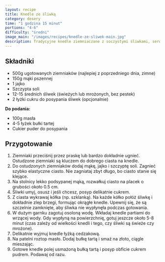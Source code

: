 ```yaml
---
layout: recipe
title: Knedle ze śliwką
category: desery
time: "1 godzina 15 minut"
portions: "4-6"
difficulty: "średni"
image_main: "/images/recipes/knedle-ze-sliwek-main.jpg"
description: Tradycyjne knedle ziemniaczane z soczystymi śliwkami, serwowane z bułką tartą i masłem. Słodka klasyka.
---
```


## Składniki

* 500g ugotowanych ziemniaków (najlepiej z poprzedniego dnia, zimne)
* 150g mąki pszennej
* 1 jajko
* Szczypta soli
* 12-15 średnich śliwek (świeżych lub mrożonych, bez pestek)
* 2 łyżki cukru do posypania śliwek (opcjonalnie)

**Do podania:**
* 100g masła
* 4-5 łyżek bułki tartej
* Cukier puder do posypania

## Przygotowanie

1.  Ziemniaki przeciśnij przez praskę lub bardzo dokładnie ugnieć. Ostudzone ziemniaki są kluczem do dobrego ciasta na knedle.
2.  Do ostudzonych ziemniaków dodaj mąkę, jajko i szczyptę soli. Zagnieć szybko elastyczne ciasto. Nie zagniataj zbyt długo, bo ciasto stanie się klejące.
3.  Na stolnicy lekko podsypanej mąką, rozwałkuj ciasto na placek o grubości około 0.5 cm.
4.  Śliwki umyj, osusz i jeśli chcesz, posyp delikatnie cukrem.
5.  Z ciasta wykrawaj kółka (np. szklanką). Na każde kółko połóż śliwkę i dokładnie zlep brzegi, formując okrągłe knedle. Upewnij się, że są szczelnie zamknięte, aby śliwka nie wypłynęła podczas gotowania.
6.  W dużym garnku zagotuj osoloną wodę. Wkładaj knedle partiami do wrzącej wody. Gdy wypłyną na powierzchnię, gotuj jeszcze około 5-8 minut (czas zależy od wielkości knedli i tego, czy śliwki są świeże czy mrożone).
7.  Delikatnie wyjmuj knedle łyżką cedzakową.
8.  Na patelni roztop masło. Dodaj bułkę tartą i smaż na złoto, ciągle mieszając.
9.  Gotowe knedle polej usmażoną bułką tartą i posyp obficie cukrem pudrem. Podawaj od razu.
